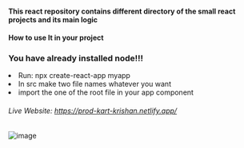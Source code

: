 #### This react repository contains different directory of the small react projects and its main logic
#### How to use It in your project
### You have already installed node!!!
<li>Run: npx create-react-app myapp</li>
<li>In src make two file names whatever you want </li>
<li>import the one of the root file in your app component</li>

###### Live Website: https://prod-kart-krishan.netlify.app/
![image](https://github.com/krishangopalgupta/React-Projects/assets/92851713/43f16869-3240-4822-9fc0-d5598698d9de)
